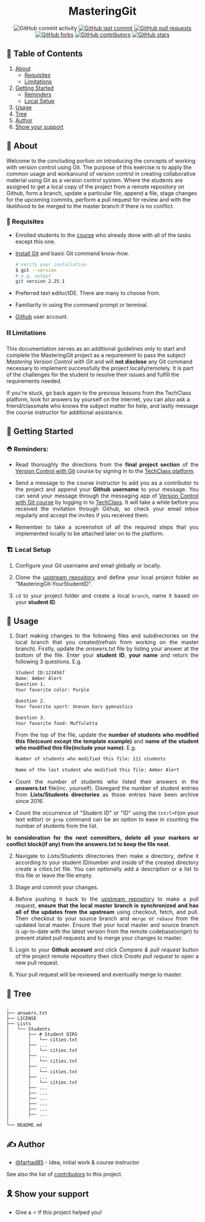 ﻿<h1 align="center">MasteringGit</h1>

<div style="text-align:center">

![GitHub commit activity](https://img.shields.io/github/commit-activity/m/farhad85/MasteringGit)
[![GitHub last commit](https://img.shields.io/github/last-commit/farhad85/MasteringGit)](https://github.com/farhad85/MasteringGit)
[![GitHub pull requests](https://img.shields.io/github/issues-pr/farhad85/MasteringGit)](https://github.com/farhad85/MasteringGit/pulls)
[![GitHub forks](https://img.shields.io/github/forks/farhad85/MasteringGit)](https://github.com/farhad85/MasteringGit/network)
[![GitHub contributors](https://img.shields.io/github/contributors-anon/farhad85/MasteringGit?color=orange&label=contributors)](https://github.com/farhad85/MasteringGit)
[![GitHub stars](https://img.shields.io/github/stars/farhad85/MasteringGit)](https://github.com/farhad85/MasteringGit/stargazers)

</div>

## 📝 Table of Contents

1. [About](#about)
    * [Requisites](#requisites)
    * [Limitations](#limitations)
2. [Getting Started](#getting-started)
    * [Reminders](#reminders)
    * [Local Setup](#setup)
3. [Usage](#usage)
4. [Tree](#tree)
5. [Author](#author)
6. [Show your support](#support)


## 🔰 About <a name="about"></a>

Welcome to the concluding portion on introducing the concepts of working with version control using Git. The purpose of this exercise is to apply the common usage and workaround of version control in creating collaborative material using Git as a version control system. Where the students are assigned to get a local copy of the project from a remote repository on Github, form a branch, update a particular file, append a file, stage changes for the upcoming commits, perform a pull request for review and with the likelihood to be merged to the master branch if there is no conflict.

### 🔑 Requisites <a name="requisites"></a>

- Enrolled students to the [course](https://techclass.com/academy/courses/1) who already done with all of the tasks except this one.

- [Install Git](http://git-scm.com/downloads) and basic Git command know-how.

  ```bash
  # verify your installation
  $ git --version
  # e.g. output
  git version 2.25.1
  ```

- Preferred text editor/IDE. There are many to choose from.

- Familiarity in using the command prompt or terminal.

- [Github](https://github.com/) user account.

### ⛓️ Limitations <a name="limitations"></a>

This documentation serves as an additional guidelines only to start and complete the MasteringGit project as a requirement to pass the subject _Mastering Version Control with Git_ and will **not disclose** any Git command necessary to implement successfully the project locally/remotely. It is part of the challenges for the student to resolve their issues and fulfill the requirements needed.

If you're stuck, go back again to the previous lessons from the TechClass platform, look for answers by yourself on the internet, you can also ask a friend/classmate who knows the subject matter for help, and lastly message the course instructor for additional assistance.


## 🏁 Getting Started <a name="getting-started"></a>

<div style="text-align: justify">

### ⛑️ Reminders: <a name="reminders"></a>

* Read thoroughly the directions from the **final project section** of the [Version Control with Git](https://techclass.com/academy/courses/1) course by signing in to the [TechClass platform](https://techclass.com/).

* Send a message to the course instructor to add you as a contributor to the project and append your **Github username** to your message. You can send your message through the messaging app of [Version Control with Git course](https://techclass.com/academy/courses/1) by logging in to [TechClass](https://techclass.com/). It will take a while before you received the invitation through Github, so check your email inbox regularly and accept the invites if you received them. 

* Remember to take a screenshot of all the required steps that you implemented locally to be attached later on to the platform.

### 🏗️ Local Setup <a name="setup"></a>

1. Configure your Git username and email globally or locally.

2. Clone the [upstream repository](https://github.com/farhad85/MasteringGit) and define your local project folder as "MasteringGit-YourStudentID".

3. `cd` to your project folder and create a local `branch`, name it based on your **student ID**.

## 🧩 Usage <a name="usage"></a>

1. Start making changes to the following files and subdirectories on the local branch that you created(refrain from working on the master branch). Firstly, update the _answers.txt_ file by listing your answer at the bottom of the file. Enter your **student ID**, **your name** and return the following 3 questions. E.g.

   ```bash
   Student ID:1234567
   Name: Amber Alert
   Question 1.
   Your favorite color: Purple

   Question 2.
   Your favorite sport: Uneven bars gymnastics

   Question 3.
   Your favorite food: Muffuletta

   ```

   From the top of the file, update the **number of students who modified this file(count except the template example)** and **name of the student who modified this file(include your name)**. E.g.

   ```bash
   Number of students who modified this file: 111 students

   Name of the last student who modified this file: Amber Alert

   ```


* Count the number of students who listed their answers in the **answers.txt** file(inc. yourself). Disregard the number of student entries from **Lists/Students directories** as those entries have been archive since 2016.

* Count the occurrence of "Student ID" or "ID" using the `Cntrl+F`(on your text editor) or `grep` command can be an option to ease in counting the number of students from the list.

**In consideration for the next committers, delete all your markers or conflict block(if any) from the answers.txt to keep the file neat**. 

2. Navigate to _Lists/Students_ diirectories then make a directory, define it according to your student ID/number and inside of the created directory create a _cities.txt_ file. You can optionally add a description or a list to this file or leave the file empty.

3. Stage and commit your changes. 

4. Before pushing it back to the [upstream repository](https://github.com/farhad85/MasteringGit) to make a pull request, **ensure that the local master branch is synchronized and has all of the updates from the upstream** using checkout, fetch, and pull. Then checkout to your source branch and `merge` or `rebase` from the updated local master. Ensure that your local master and source branch is up-to-date with the latest version from the remote codebase(origin) to prevent staled pull requests and to merge your changes to master.

5. Login to your **Github account** and click _Compare & pull request_ button of the project remote repository then click _Create pull request_ to open a new pull request.

6. Your pull request will be reviewed and eventually merge to master.

</div>


## 🌱 Tree <a name="tree"></a>

```
.
├── answers.txt
├── LICENSE
├── Lists
│   └── Students
│       ├── # Student DIRS
│       │   └── cities.txt
│       ├── ...
│       │   └── cities.txt
│       ├── ...
│       │   └── cities.txt
│       ├── ...
│       │   └── cities.txt
│       ├── ...
│       │   └── cities.txt
│       ├── ...
│       ├── ...
│       ├── ...
│       ├── ...
│       ├── ...
│       ├── ...
|
└── README.md

```

## ✍️ Author <a name="author"></a>

- [@farhad85](https://github.com/farhad85) - Idea, initial work & course instructor

See also the list of [contributors](https://github.com/farhad85/MasteringGit/graphs/contributors) to this project.


## 🎗️ Show your support <a name="support"></a>

- Give a ⭐️ if this project helped you!
